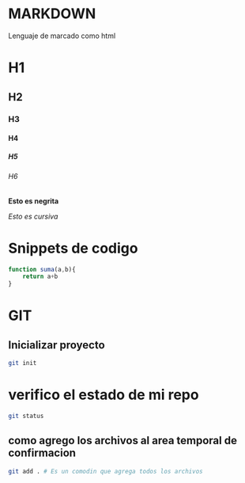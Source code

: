 #   MARKDOWN
Lenguaje de marcado como html

# H1
## H2
### H3
#### H4
##### H5
###### H6

**Esto es negrita**

*Esto es cursiva*

# Snippets de codigo
``` js
function suma(a,b){
    return a+b
}
```
# GIT
## Inicializar proyecto

``` sh
git init
```
# verifico el estado de mi repo
``` sh
git status
```
## como agrego los archivos al area temporal de confirmacion

```sh
git add . # Es un comodin que agrega todos los archivos
```

